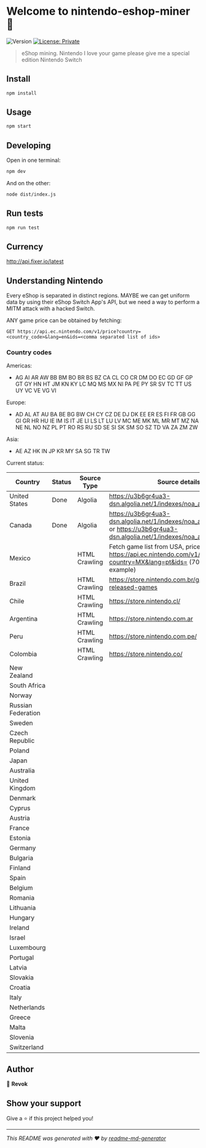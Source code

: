 # Welcome to nintendo-eshop-miner 👋
![Version](https://img.shields.io/badge/version-1.0.0-blue.svg?cacheSeconds=2592000)
[![License: Private](https://img.shields.io/badge/license-Private-%233498db)](#)

> eShop mining. Nintendo I love your game please give me a special edition Nintendo Switch

## Install

```sh
npm install
```

## Usage

```sh
npm start
```

## Developing

Open in one terminal:

```sh
npm dev
```

And on the other:

```sh
node dist/index.js
```

## Run tests

```sh
npm run test
```

## Currency

http://api.fixer.io/latest

## Understanding Nintendo

Every eShop is separated in distinct regions. MAYBE we can get uniform data by using their eShop Switch App's API, but we need a way to perform a MITM attack with a hacked Switch.

ANY game price can be obtained by fetching:
```
GET https://api.ec.nintendo.com/v1/price?country=<country_code>&lang=en&ids=<comma separated list of ids>
```

### Country codes

Americas:
* AG AI AR AW BB BM BO BR BS BZ CA CL CO CR DM DO EC GD GF GP GT GY HN HT JM KN KY LC MQ MS MX NI PA PE PY SR SV TC TT US UY VC VE VG VI

Europe:
* AD AL AT AU BA BE BG BW CH CY CZ DE DJ DK EE ER ES FI FR GB GG GI GR HR HU IE IM IS IT JE LI LS LT LU LV MC ME MK ML MR MT MZ NA NE NL NO NZ PL PT RO RS RU SD SE SI SK SM SO SZ TD VA ZA ZM ZW

Asia:
* AE AZ HK IN JP KR MY SA SG TR TW

Current status:

| Country            | Status      | Source Type   | Source details                                                                                                                      |
|--------------------|-------------|---------------|-------------------------------------------------------------------------------------------------------------------------------------|
| United States      | Done        | Algolia       | https://u3b6gr4ua3-dsn.algolia.net/1/indexes/noa_aem_game_en_us                                                                     |
| Canada             | Done        | Algolia       | https://u3b6gr4ua3-dsn.algolia.net/1/indexes/noa_aem_game_en_ca or https://u3b6gr4ua3-dsn.algolia.net/1/indexes/noa_aem_game_fr_ca  |
| Mexico             |             | HTML Crawling | Fetch game list from USA, price from https://api.ec.nintendo.com/v1/price?country=MX&lang=pt&ids=<game id> (70010000023394 example) |
| Brazil             |             | HTML Crawling | https://store.nintendo.com.br/games/all-released-games                                                                              |
| Chile              |             | HTML Crawling | https://store.nintendo.cl/                                                                                                          |
| Argentina          |             | HTML Crawling | https://store.nintendo.com.ar                                                                                                       |
| Peru               |             | HTML Crawling | https://store.nintendo.com.pe/                                                                                                      |
| Colombia           |             | HTML Crawling | https://store.nintendo.co/                                                                                                          |
| New Zealand        |             |               |                                                                                                                                     |
| South Africa       |             |               |                                                                                                                                     |
| Norway             |             |               |                                                                                                                                     |
| Russian Federation |             |               |                                                                                                                                     |
| Sweden             |             |               |                                                                                                                                     |
| Czech Republic     |             |               |                                                                                                                                     |
| Poland             |             |               |                                                                                                                                     |
| Japan              |             |               |                                                                                                                                     |
| Australia          |             |               |                                                                                                                                     |
| United Kingdom     |             |               |                                                                                                                                     |
| Denmark            |             |               |                                                                                                                                     |
| Cyprus             |             |               |                                                                                                                                     |
| Austria            |             |               |                                                                                                                                     |
| France             |             |               |                                                                                                                                     |
| Estonia            |             |               |                                                                                                                                     |
| Germany            |             |               |                                                                                                                                     |
| Bulgaria           |             |               |                                                                                                                                     |
| Finland            |             |               |                                                                                                                                     |
| Spain              |             |               |                                                                                                                                     |
| Belgium            |             |               |                                                                                                                                     |
| Romania            |             |               |                                                                                                                                     |
| Lithuania          |             |               |                                                                                                                                     |
| Hungary            |             |               |                                                                                                                                     |
| Ireland            |             |               |                                                                                                                                     |
| Israel             |             |               |                                                                                                                                     |
| Luxembourg         |             |               |                                                                                                                                     |
| Portugal           |             |               |                                                                                                                                     |
| Latvia             |             |               |                                                                                                                                     |
| Slovakia           |             |               |                                                                                                                                     |
| Croatia            |             |               |                                                                                                                                     |
| Italy              |             |               |                                                                                                                                     |
| Netherlands        |             |               |                                                                                                                                     |
| Greece             |             |               |                                                                                                                                     |
| Malta              |             |               |                                                                                                                                     |
| Slovenia           |             |               |                                                                                                                                     |
| Switzerland        |             |               |                                                                                                                                     |

## Author

👤 **Revok**


## Show your support

Give a ⭐️ if this project helped you!


***
_This README was generated with ❤️ by [readme-md-generator](https://github.com/kefranabg/readme-md-generator)_